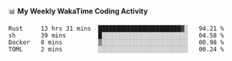 <!--
**stamp711/stamp711** is a ✨ _special_ ✨ repository because its `README.md` (this file) appears on your GitHub profile.

Here are some ideas to get you started:

- 🔭 I’m currently working on ...
- 🌱 I’m currently learning ...
- 👯 I’m looking to collaborate on ...
- 🤔 I’m looking for help with ...
- 💬 Ask me about ...
- 📫 How to reach me: ...
- 😄 Pronouns: ...
- ⚡ Fun fact: ...
-->

📊 **My Weekly WakaTime Coding Activity**

<!--START_SECTION:waka-->

```text
Rust     13 hrs 31 mins  ███████████████████████▓░   94.21 %
sh       39 mins         █░░░░░░░░░░░░░░░░░░░░░░░░   04.58 %
Docker   8 mins          ▒░░░░░░░░░░░░░░░░░░░░░░░░   00.98 %
TOML     2 mins          ░░░░░░░░░░░░░░░░░░░░░░░░░   00.24 %
```

<!--END_SECTION:waka-->
